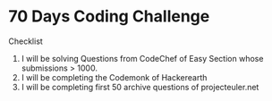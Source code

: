 # 70 Days Coding Challenge

Checklist
1. I will be solving Questions from CodeChef of Easy Section whose submissions > 1000.
2. I will be completing the Codemonk of Hackerearth
3. I will be completing first 50 archive questions of projecteuler.net

